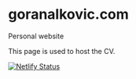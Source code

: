 # goranalkovic.com
Personal website

This page is used to host the CV.

[![Netlify Status](https://api.netlify.com/api/v1/badges/43b01a01-c566-4ccc-86b7-e73c550cf772/deploy-status)](https://app.netlify.com/sites/friendly-turing-604c36/deploys)

